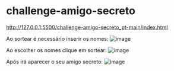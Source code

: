 # challenge-amigo-secreto
http://127.0.0.1:5500/challenge-amigo-secreto_pt-main/index.html

Ao sortear é necessário inserir os nomes:
![image](https://github.com/user-attachments/assets/240a012c-5a03-448a-ac16-1933ec61b700)


Ao escolher os nomes clique em sortear:
![image](https://github.com/user-attachments/assets/cb9973fc-e22e-442c-80be-452348581f55)

Após irá aparecer o seu amigo secreto:
![image](https://github.com/user-attachments/assets/357b1c9b-4b4d-4800-b47f-e5c4983bd579)


